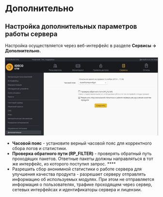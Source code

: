 # Дополнительно

## Настройка дополнительных параметров работы сервера

Настройка осуществляется через веб-интерфейс в разделе **Сервисы -&gt; Дополнительно.**

![](../.gitbook/assets/11239441.jpg)

* **Часовой пояс** - установите верный часовой пояс для корректного сбора логов и статистики.
* **Проверка обратного пути \(RP\_FILTER\)** - проверять обратный путь проходящих пакетов. Ответные пакеты должны направляться в тот же интерфейс, из которого поступил запрос.  ****
* Разрешить сбор анонимной статистики о работе сервера для улучшения качества продукта - разрешает серверу отправлять информацию об используемых модулях. При этом не отправляется информация о пользователях, трафике проходящем через сервер, сетевых интерфейсах и идентификаторы сервера и лицензии.

